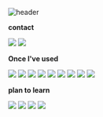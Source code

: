 ![header](https://capsule-render.vercel.app/api?type=rounded&color=timeGradient&text=Welcome%20to%20imratatouille's%20GitHub%20👋&animation=twinkling&fontSize=40&fontAlignY=50&fontAlign=50&height=180)

<p><strong>contact</strong></p>
  <div>
    <a href="https://www.instagram.com/geek._.hyun/" target="_blank"><img src="https://img.shields.io/badge/Instagram-E4405F?style=for-the-bedge&logo=instagram&logoColor=white"/></a>
    <a href="mailto:kihyun0hansei@gmail.com"><img src="https://img.shields.io/badge/Gmail-EA4335?style=for-the-bedge&logo=gmail&logoColor=white"/></a>
  </div>

<p><strong>Once I've used</strong></p>
  <div>
    <img src="https://img.shields.io/badge/Python-3776AB?style=for-the-bedge&logo=python&logoColor=white"/>
    <img src="https://img.shields.io/badge/HTML5-E34F26?style=for-the-bedge&logo=html5&logoColor=white"/>
    <img src="https://img.shields.io/badge/CSS3-1572B6?style=for-the-bedge&logo=CSS3&logoColor=white"/>
    <img src="https://img.shields.io/badge/mysql-4479A1?style=for-the-bedge&logo=mysql&logoColor=white"/>
    <img src="https://img.shields.io/badge/C-A8B9CC?style=for-the-bedge&logo=c&logoColor=white"/>
    <img src="https://img.shields.io/badge/flask-000000?style=for-the-bedge&logo=flask&logoColor=white"/>
    <img src="https://img.shields.io/badge/JavaScript-F7DF1E?style=for-the-bedge&logo=javascript&logoColor=white"/>
    <img src="https://img.shields.io/badge/TypeScript-3178C6?style=for-the-bedge&logo=TypeScript&logoColor=white"/>
    <img src="https://img.shields.io/badge/React-#61DAFB?style=for-the-bedge&logo=React&logoColor=white"/>
  </div>
 
<p><strong>plan to learn</strong></p>
  <div>
    <img src="https://img.shields.io/badge/csharp-512BD4?style=for-the-bedge&logo=csharp&logoColor=white"/>
    <img src="https://img.shields.io/badge/fastapi-009688?style=for-the-bedge&logo=fastapi&logoColor=white"/>
    <img src="https://img.shields.io/badge/docker-2496ED?style=for-the-bedge&logo=docker&logoColor=white"/>
    <img src="https://img.shields.io/badge/blazor-512BD4?style=for-the-bedge&logo=blazor&logoColor=white"/>
  </div>
